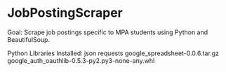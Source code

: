 # JobPostingScraper
Goal: Scrape job postings specific to MPA students using Python and BeautifulSoup.

Python Libraries Installed:
json
requests
google_spreadsheet-0.0.6.tar.gz
google_auth_oauthlib-0.5.3-py2.py3-none-any.whl

